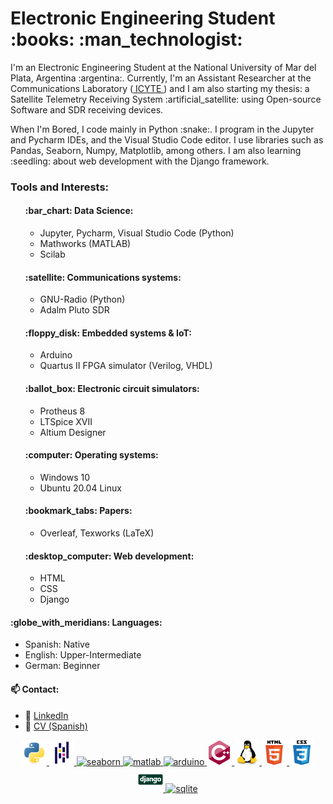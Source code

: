 <h1> Electronic Engineering Student  :books: :man_technologist: </h1>

<p>  I'm an Electronic Engineering Student at the National University of Mar del Plata, Argentina :argentina:. Currently, I'm an Assistant Researcher at the Communications Laboratory (<a href='https://icyte.conicet.gov.ar/'> ICYTE </a>) and I am also starting my thesis: a Satellite Telemetry Receiving System :artificial_satellite: using Open-source Software and SDR receiving devices.</p>
<p> When I'm Bored, I code mainly in Python :snake:. I program in the Jupyter and Pycharm IDEs, and the Visual Studio Code editor. I use libraries such as Pandas, Seaborn, Numpy, Matplotlib, among others. I am also learning :seedling: about web development with the Django framework.</p>


<h3> Tools and Interests: </h3>

<ul style="list-style: none;">
      <h4> :bar_chart:  Data Science:  </h4>  
             <ul> 
                 <li>Jupyter, Pycharm, Visual Studio Code (Python)  </li>                  
                 <li>Mathworks (MATLAB)    </li>
                 <li>Scilab</li> 
             </ul>
      <h4>  :satellite: Communications systems: </h4>
             <ul> 
                 <li>GNU-Radio (Python)</li>
                 <li>Adalm Pluto SDR </li>
             </ul>
       </h4>
      <h4> :floppy_disk: Embedded systems & IoT: </h4> 
            <ul> 
                 <li>Arduino </li>
                 <li>Quartus II FPGA simulator (Verilog, VHDL)  </li>
             </ul>
     </h4>
      <h4>  :ballot_box: Electronic circuit simulators: </h4>
             <ul> 
                 <li>Protheus 8</li>
                 <li>LTSpice XVII </li>
                 <li>Altium Designer</li>
             </ul>
      <h4>  :computer: Operating systems: </h4>
             <ul> 
                 <li>Windows 10</li>
                 <li>Ubuntu 20.04 Linux    </li>
              </ul>
      <h4>  :bookmark_tabs: Papers: </h4>
                <ul> 
                    <li>Overleaf, Texworks (LaTeX)</li>
              </ul>
        </h4>           
      <h4>  :desktop_computer: Web development: </h4>
           <ul> 
               <li>HTML </li>
               <li>CSS </li>
               <li>Django </li>
              </ul>
</ul>  

<h4>:globe_with_meridians: Languages:</h4>

<ul>
    <li> Spanish: Native</li>
    <li> English: Upper-Intermediate </li>
    <li> German: Beginner</li>  
</ul>

<h4>📫 Contact:</h4>

<ul>
  
   <li>📧 <a href='https://www.linkedin.com/in/vazquezleonardo'> LinkedIn </a> </li>
   <li>📜 <a href='https://drive.google.com/file/d/1CjrP42vcxK1hzuBjJT0ZNlkoWcv-DUcE/view?usp=sharing'> CV (Spanish) </a> </li>
  
</ul>


<p align="center"> 
        <a href="https://www.python.org" target="_blank" rel="noreferrer"> <img src="https://raw.githubusercontent.com/devicons/devicon/master/icons/python/python-original.svg" alt="python" width="40" height="40"/> </a> 
      <a href="https://pandas.pydata.org/" target="_blank" rel="noreferrer"> <img src="https://raw.githubusercontent.com/devicons/devicon/2ae2a900d2f041da66e950e4d48052658d850630/icons/pandas/pandas-original.svg" alt="pandas" width="40" height="40"/> </a> 
    <a href="https://seaborn.pydata.org/" target="_blank" rel="noreferrer"> <img src="https://seaborn.pydata.org/_images/logo-mark-lightbg.svg" alt="seaborn" width="40" height="40"/> </a>
      <a href="https://www.mathworks.com/" target="_blank" rel="noreferrer"> <img src="https://upload.wikimedia.org/wikipedia/commons/2/21/Matlab_Logo.png" alt="matlab" width="40" height="40"/> </a> 
      <a href="https://www.arduino.cc/" target="_blank" rel="noreferrer"> <img src="https://cdn.worldvectorlogo.com/logos/arduino-1.svg" alt="arduino" width="40" height="40"/> </a> <a href="https://www.w3schools.com/cpp/" target="_blank" rel="noreferrer"> <img src="https://raw.githubusercontent.com/devicons/devicon/master/icons/cplusplus/cplusplus-original.svg" alt="cplusplus" width="40" height="40"/> </a>
      <a href="https://www.linux.org/" target="_blank" rel="noreferrer"> <img src="https://raw.githubusercontent.com/devicons/devicon/master/icons/linux/linux-original.svg" alt="linux" width="40" height="40"/> </a>
      <a href="https://www.w3.org/html/" target="_blank" rel="noreferrer"> <img src="https://raw.githubusercontent.com/devicons/devicon/master/icons/html5/html5-original-wordmark.svg" alt="html5" width="40" height="40"/> </a>
      <a href="https://www.w3schools.com/css/" target="_blank" rel="noreferrer"> <img src="https://raw.githubusercontent.com/devicons/devicon/master/icons/css3/css3-original-wordmark.svg" alt="css3" width="40" height="40"/> </a>
      <a href="https://www.djangoproject.com/" target="_blank" rel="noreferrer"> <img src="https://raw.githubusercontent.com/devicons/devicon/master/icons/django/django-original.svg" alt="django" width="40" height="40"/> </a>     <a href="https://www.sqlite.org/" target="_blank" rel="noreferrer"> <img src="https://www.vectorlogo.zone/logos/sqlite/sqlite-icon.svg" alt="sqlite" width="40" height="40"/> </a> 
      
</p>
